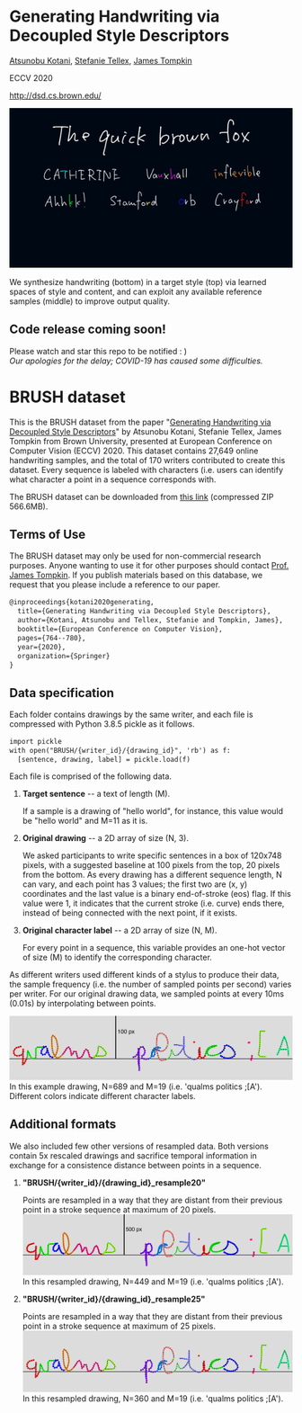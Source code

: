 # Generating Handwriting via Decoupled Style Descriptors

[Atsunobu Kotani](http://www.atsunobukotani.com/research/), [Stefanie Tellex](http://cs.brown.edu/people/stellex/), [James Tompkin](www.jamestompkin.com)

ECCV 2020

http://dsd.cs.brown.edu/

![High-level overview of approach.](sample.gif)

We synthesize handwriting (bottom) in a target style (top) via learned spaces of style and content,
and can exploit any available reference samples (middle) to improve output quality.

## Code release coming soon!
Please watch and star this repo to be notified : )  
*Our apologies for the delay; COVID-19 has caused some difficulties.*



# BRUSH dataset

This is the BRUSH dataset from the paper "[Generating Handwriting via Decoupled Style Descriptors](http://dsd.cs.brown.edu/)" by Atsunobu Kotani, Stefanie Tellex, James Tompkin from Brown University, presented at European Conference on Computer Vision (ECCV) 2020. This dataset contains 27,649 online handwriting samples, and the total of 170 writers contributed to create this dataset. Every sequence is labeled with characters (i.e. users can identify what character a point in a sequence corresponds with.

The BRUSH dataset can be downloaded from
[this link](https://drive.google.com/drive/folders/1wUgNsBebpIZJEATlduB8LjGKEHOWtv2o?usp=sharing) (compressed ZIP 566.6MB).


## Terms of Use
The BRUSH dataset may only be used for non-commercial research purposes.
Anyone wanting to use it for other purposes should contact [Prof. James Tompkin](www.jamestompkin.com).
If you publish materials based on this database, we request that you please include a reference to our paper.

```
@inproceedings{kotani2020generating,
  title={Generating Handwriting via Decoupled Style Descriptors},
  author={Kotani, Atsunobu and Tellex, Stefanie and Tompkin, James},
  booktitle={European Conference on Computer Vision},
  pages={764--780},
  year={2020},
  organization={Springer}
}
```


## Data specification

Each folder contains drawings by the same writer, and each file is compressed with Python 3.8.5 pickle as it follows.
```{python}
import pickle
with open("BRUSH/{writer_id}/{drawing_id}", 'rb') as f:
  [sentence, drawing, label] = pickle.load(f)
```
Each file is comprised of the following data.
  1.  **Target sentence** -- a text of length (M).

      If a sample is a drawing of "hello world", for instance, this value would be "hello world" and
      M=11 as it is.

  2.  **Original drawing** -- a 2D array of size (N, 3).

      We asked participants to write specific sentences in a box of 120x748 pixels, with a suggested
      baseline at 100 pixels from the top, 20 pixels from the bottom. As every drawing has a different
      sequence length, N can vary, and each point has 3 values; the first two are (x, y) coordinates
      and the last value is a binary end-of-stroke (eos) flag. If this value were 1, it indicates that
      the current stroke (i.e. curve) ends there, instead of being connected with the next point, if
      it exists.

  3.  **Original character label** -- a 2D array of size (N, M).

      For every point in a sequence, this variable provides an one-hot vector of size (M) to identify
      the corresponding character.

As different writers used different kinds of a stylus to produce their data, the sample frequency (i.e.
the number of sampled points per second) varies per writer. For our original drawing data, we sampled
points at every 10ms (0.01s) by interpolating between points.

![Original drawing](samples/original.png)
In this example drawing, N=689 and M=19 (i.e. 'qualms politics ;[A'). Different colors indicate different character labels.

## Additional formats

We also included few other versions of resampled data. Both versions contain 5x rescaled drawings and
sacrifice temporal information in exchange for a consistence distance between points in a sequence.
  1.  **"BRUSH/{writer_id}/{drawing_id}_resample20"**

      Points are resampled in a way that they are distant from their previous point in a stroke sequence
      at maximum of 20 pixels.
      ![resampled 20](samples/20.png)
      In this resampled drawing, N=449 and M=19 (i.e. 'qualms politics ;[A').


  2.  **"BRUSH/{writer_id}/{drawing_id}_resample25"**

      Points are resampled in a way that they are distant from their previous point in a stroke sequence
      at maximum of 25 pixels.
      ![resampled 20](samples/25.png)
      In this resampled drawing, N=360 and M=19 (i.e. 'qualms politics ;[A').

